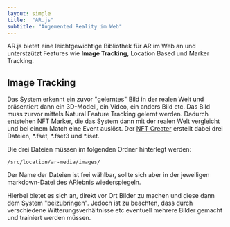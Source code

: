 ```yaml
---
layout: simple
title:  "AR.js"
subtitle: "Augemented Reality im Web"
---
```

AR.js bietet eine leichtgewichtige Bibliothek für AR im Web an und unterstzützt Features wie **Image Tracking**, Location Based und Marker Tracking.


## Image Tracking
Das System erkennt ein zuvor "gelerntes" Bild in der realen Welt und präsentiert dann ein 3D-Modell, ein Video, ein anders Bild etc.
Das Bild muss zurvor mittels Natural Feature Tracking gelernt werden. Dadurch entstehen NFT Marker, die das System dann mit der realen Welt vergleicht und bei einem Match eine Event auslöst. Der [NFT Creater](https://carnaux.github.io/NFT-Marker-Creator/#/) erstellt dabei drei Dateien, *.fset, *.fset3 und *.iset.

Die drei Dateien müssen im folgenden Ordner hinterlegt werden:
```text
/src/location/ar-media/images/
```
Der Name der Dateien ist frei wählbar, sollte sich aber in der jeweiligen markdown-Datei des ARlebnis wiederspiegeln.

Hierbei bietet es sich an, direkt vor Ort Bilder zu machen und diese dann dem System "beizubringen". Jedoch ist zu beachten, dass durch verschiedene Witterungsverhältnisse etc eventuell mehrere Bilder gemacht und trainiert werden müssen.

